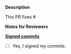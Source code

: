 **Description**

This PR fixes #

**Notes for Reviewers**


**[Signed commits](https://github.com/meshery/meshery/blob/master/CONTRIBUTING.md#signing-off-on-commits-developer-certificate-of-origin)**
- [ ] Yes, I signed my commits.
 

<!--
Thank you for contributing to Meshery! 

Contributing Conventions:

1. Include descriptive PR titles with [<component-name>] prepended.
2. Build and test your changes before submitting a PR. 
3. Sign your commits

By following the community's contribution conventions upfront, the review process will 
be accelerated and your PR merged more quickly.
-->
